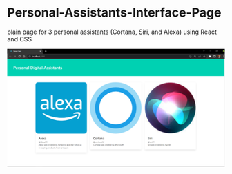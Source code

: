 # Personal-Assistants-Interface-Page
plain page for 3 personal assistants (Cortana, Siri, and Alexa) using React and CSS 

![](screenshots/1.png)
